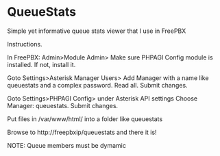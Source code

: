 # QueueStats

Simple yet informative queue stats viewer that I use in FreePBX

Instructions.

In FreePBX:
Admin>Module Admin> Make sure PHPAGI Config module is installed.  If not, install it.

Goto Settings>Asterisk Manager Users> Add Manager with a name like queuestats and a complex password.  Read all.  Submit changes.

Goto Settings>PHPAGI Config> under Asterisk API settings Choose Manager:  queuestats.  Submit changes.

Put files in /var/www/html/ into a folder like queuestats

Browse to http://freepbxip/queuestats and there it is!

NOTE:  Queue members must be dymamic
